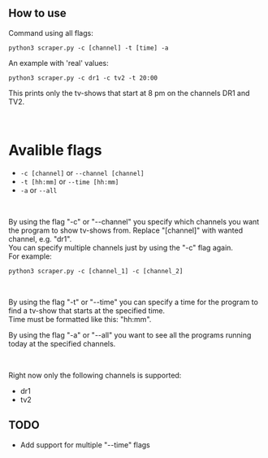 ## How to use

Command using all flags:
```
python3 scraper.py -c [channel] -t [time] -a
```
An example with 'real' values:
```
python3 scraper.py -c dr1 -c tv2 -t 20:00
```
This prints only the tv-shows that start at 8 pm on the channels DR1 and TV2. 

<br/>

# Avalible flags
- ```-c [channel]``` or ```--channel [channel]```
- ```-t [hh:mm]``` or ```--time [hh:mm]```
- ```-a``` or ```--all```

<br/>

By using the flag "-c" or "--channel" you specify which channels you want the program to show tv-shows from. Replace "[channel]" with wanted channel, e.g. "dr1". <br/>
You can specify multiple channels just by using the "-c" flag again.<br/>
For example:
```
python3 scraper.py -c [channel_1] -c [channel_2]
```

<br/>

By using the flag "-t" or "--time" you can specify a time for the program to find a tv-show that starts at the specified time.<br/>
Time must be formatted like this: "hh:mm".

By using the flag "-a" or "--all" you want to see all the programs running today at the specified channels.

<br/>

Right now only the following channels is supported:
- dr1
- tv2


## TODO

- Add support for multiple "--time" flags
